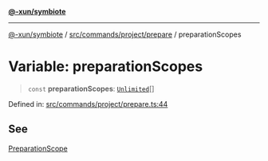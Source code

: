 [**@-xun/symbiote**](../../../../../README.md)

***

[@-xun/symbiote](../../../../../README.md) / [src/commands/project/prepare](../README.md) / preparationScopes

# Variable: preparationScopes

> `const` **preparationScopes**: [`Unlimited`](../../../../configure/enumerations/UnlimitedGlobalScope.md#unlimited)[]

Defined in: [src/commands/project/prepare.ts:44](https://github.com/Xunnamius/symbiote/blob/1c36264a9ee1bf4cdf92c895c1434941f105e56c/src/commands/project/prepare.ts#L44)

## See

[PreparationScope](../../../../configure/enumerations/UnlimitedGlobalScope.md)
